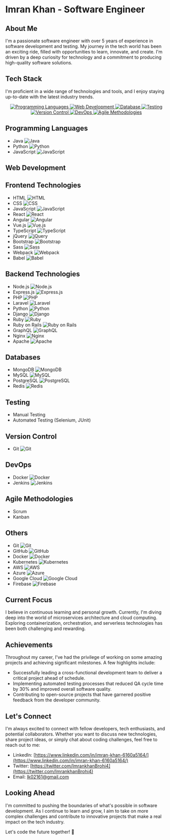 # Imran Khan - Software Engineer

## About Me
I'm a passionate software engineer with over 5 years of experience in software development and testing. My journey in the tech world has been an exciting ride, filled with opportunities to learn, innovate, and create. I'm driven by a deep curiosity for technology and a commitment to producing high-quality software solutions.

## Tech Stack
I'm proficient in a wide range of technologies and tools, and I enjoy staying up-to-date with the latest industry trends.

<div align="center">
  <a href="#programming-languages">
    <img src="https://img.shields.io/badge/Programming%20Languages-007396?style=for-the-badge&logo=java&logoColor=white" alt="Programming Languages">
  </a>
  <a href="#web-development">
    <img src="https://img.shields.io/badge/Web%20Development-E34F26?style=for-the-badge&logo=html5&logoColor=white" alt="Web Development">
  </a>
  <a href="#database">
    <img src="https://img.shields.io/badge/Database-4479A1?style=for-the-badge&logo=mysql&logoColor=white" alt="Database">
  </a>
  <a href="#testing">
    <img src="https://img.shields.io/badge/Testing-888888?style=for-the-badge&logo=testing-library&logoColor=white" alt="Testing">
  </a>
  <a href="#version-control">
    <img src="https://img.shields.io/badge/Version%20Control-F05032?style=for-the-badge&logo=git&logoColor=white" alt="Version Control">
  </a>
  <a href="#devops">
    <img src="https://img.shields.io/badge/DevOps-2496ED?style=for-the-badge&logo=docker&logoColor=white" alt="DevOps">
  </a>
  <a href="#agile-methodologies">
    <img src="https://img.shields.io/badge/Agile%20Methodologies-6DB33F?style=for-the-badge&logo=ag-grid&logoColor=white" alt="Agile Methodologies">
  </a>
</div>

## Programming Languages
- Java ![Java](https://img.shields.io/badge/Java-007396?style=flat-square&logo=java&logoColor=white)
- Python ![Python](https://img.shields.io/badge/Python-3776AB?style=flat-square&logo=python&logoColor=white)
- JavaScript ![JavaScript](https://img.shields.io/badge/JavaScript-F7DF1E?style=flat-square&logo=javascript&logoColor=black)

## Web Development

## Frontend Technologies
- HTML ![HTML](https://img.shields.io/badge/HTML5-E34F26?style=flat-square&logo=html5&logoColor=white)
- CSS ![CSS](https://img.shields.io/badge/CSS3-1572B6?style=flat-square&logo=css3&logoColor=white)
- JavaScript ![JavaScript](https://img.shields.io/badge/JavaScript-F7DF1E?style=flat-square&logo=javascript&logoColor=black)
- React ![React](https://img.shields.io/badge/React-61DAFB?style=flat-square&logo=react&logoColor=black)
- Angular ![Angular](https://img.shields.io/badge/Angular-DD0031?style=flat-square&logo=angular&logoColor=white)
- Vue.js ![Vue.js](https://img.shields.io/badge/Vue.js-4FC08D?style=flat-square&logo=vue.js&logoColor=white)
- TypeScript ![TypeScript](https://img.shields.io/badge/TypeScript-3178C6?style=flat-square&logo=typescript&logoColor=white)
- jQuery ![jQuery](https://img.shields.io/badge/jQuery-0769AD?style=flat-square&logo=jquery&logoColor=white)
- Bootstrap ![Bootstrap](https://img.shields.io/badge/Bootstrap-563D7C?style=flat-square&logo=bootstrap&logoColor=white)
- Sass ![Sass](https://img.shields.io/badge/Sass-CC6699?style=flat-square&logo=sass&logoColor=white)
- Webpack ![Webpack](https://img.shields.io/badge/Webpack-8DD6F9?style=flat-square&logo=webpack&logoColor=black)
- Babel ![Babel](https://img.shields.io/badge/Babel-F9DC3E?style=flat-square&logo=babel&logoColor=black)

## Backend Technologies
- Node.js ![Node.js](https://img.shields.io/badge/Node.js-339933?style=flat-square&logo=node.js&logoColor=white)
- Express.js ![Express.js](https://img.shields.io/badge/Express.js-000000?style=flat-square&logo=express&logoColor=white)
- PHP ![PHP](https://img.shields.io/badge/PHP-777BB4?style=flat-square&logo=php&logoColor=white)
- Laravel ![Laravel](https://img.shields.io/badge/Laravel-FF2D20?style=flat-square&logo=laravel&logoColor=white)
- Python ![Python](https://img.shields.io/badge/Python-3776AB?style=flat-square&logo=python&logoColor=white)
- Django ![Django](https://img.shields.io/badge/Django-092E20?style=flat-square&logo=django&logoColor=white)
- Ruby ![Ruby](https://img.shields.io/badge/Ruby-CC342D?style=flat-square&logo=ruby&logoColor=white)
- Ruby on Rails ![Ruby on Rails](https://img.shields.io/badge/Ruby_on_Rails-CC0000?style=flat-square&logo=ruby-on-rails&logoColor=white)
- GraphQL ![GraphQL](https://img.shields.io/badge/GraphQL-E10098?style=flat-square&logo=graphql&logoColor=white)
- Nginx ![Nginx](https://img.shields.io/badge/Nginx-009639?style=flat-square&logo=nginx&logoColor=white)
- Apache ![Apache](https://img.shields.io/badge/Apache-D22128?style=flat-square&logo=apache&logoColor=white)


## Databases
- MongoDB ![MongoDB](https://img.shields.io/badge/MongoDB-47A248?style=flat-square&logo=mongodb&logoColor=white)
- MySQL ![MySQL](https://img.shields.io/badge/MySQL-4479A1?style=flat-square&logo=mysql&logoColor=white)
- PostgreSQL ![PostgreSQL](https://img.shields.io/badge/PostgreSQL-336791?style=flat-square&logo=postgresql&logoColor=white)
- Redis ![Redis](https://img.shields.io/badge/Redis-DC382D?style=flat-square&logo=redis&logoColor=white)

## Testing
- Manual Testing
- Automated Testing (Selenium, JUnit)

## Version Control
- Git ![Git](https://img.shields.io/badge/Git-F05032?style=flat-square&logo=git&logoColor=white)

## DevOps
- Docker ![Docker](https://img.shields.io/badge/Docker-2496ED?style=flat-square&logo=docker&logoColor=white)
- Jenkins ![Jenkins](https://img.shields.io/badge/Jenkins-D24939?style=flat-square&logo=jenkins&logoColor=white)

## Agile Methodologies
- Scrum
- Kanban

## Others
- Git ![Git](https://img.shields.io/badge/Git-F05032?style=flat-square&logo=git&logoColor=white)
- GitHub ![GitHub](https://img.shields.io/badge/GitHub-181717?style=flat-square&logo=github&logoColor=white)
- Docker ![Docker](https://img.shields.io/badge/Docker-2496ED?style=flat-square&logo=docker&logoColor=white)
- Kubernetes ![Kubernetes](https://img.shields.io/badge/Kubernetes-326CE5?style=flat-square&logo=kubernetes&logoColor=white)
- AWS ![AWS](https://img.shields.io/badge/Amazon_AWS-232F3E?style=flat-square&logo=amazon-aws&logoColor=white)
- Azure ![Azure](https://img.shields.io/badge/Microsoft_Azure-0078D4?style=flat-square&logo=microsoft-azure&logoColor=white)
- Google Cloud ![Google Cloud](https://img.shields.io/badge/Google_Cloud-4285F4?style=flat-square&logo=google-cloud&logoColor=white)
- Firebase ![Firebase](https://img.shields.io/badge/Firebase-FFCA28?style=flat-square&logo=firebase&logoColor=black)

## Current Focus
I believe in continuous learning and personal growth. Currently, I'm diving deep into the world of microservices architecture and cloud computing. Exploring containerization, orchestration, and serverless technologies has been both challenging and rewarding.

## Achievements
Throughout my career, I've had the privilege of working on some amazing projects and achieving significant milestones. A few highlights include:

- Successfully leading a cross-functional development team to deliver a critical project ahead of schedule.
- Implementing automated testing processes that reduced QA cycle time by 30% and improved overall software quality.
- Contributing to open-source projects that have garnered positive feedback from the developer community.

## Let's Connect
I'm always excited to connect with fellow developers, tech enthusiasts, and potential collaborators. Whether you want to discuss new technologies, share project ideas, or simply chat about coding challenges, feel free to reach out to me:

- LinkedIn: [https://www.linkedin.com/in/imran-khan-6160a5164/](https://www.linkedin.com/in/imran-khan-6160a5164/)
- Twitter: [https://twitter.com/ImrankhanBrohi4](https://twitter.com/ImrankhanBrohi4)
- Email: [Ik02161@gmail.com](mailto:Ik02161@gmail.com)

## Looking Ahead
I'm committed to pushing the boundaries of what's possible in software development. As I continue to learn and grow, I aim to take on more complex challenges and contribute to innovative projects that make a real impact on the tech industry.

Let's code the future together! 🚀
